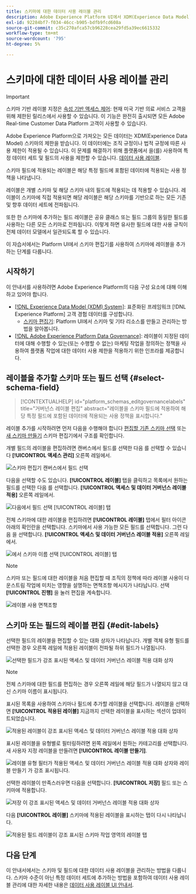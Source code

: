 ```yaml
---
title: 스키마에 대한 데이터 사용 레이블 관리
description: Adobe Experience Platform UI에서 XDM(Experience Data Model) 스키마 필드에 데이터 사용 레이블을 추가하는 방법을 알아봅니다.
exl-id: 92284bf7-f034-46cc-b905-bdfb9fcd608a
source-git-commit: c35c270afca57cb96228cea29fd5a39ec6615332
workflow-type: tm+mt
source-wordcount: '795'
ht-degree: 5%

---
```


# 스키마에 대한 데이터 사용 레이블 관리

>[!IMPORTANT]
>
>스키마 기반 레이블 지정은 [속성 기반 액세스 제어](../../access-control/abac/overview.md): 현재 미국 기반 의료 서비스 고객을 위해 제한된 릴리스에서 사용할 수 있습니다. 이 기능은 완전히 출시되면 모든 Adobe Real-time Customer Data Platform 고객이 사용할 수 있습니다.

Adobe Experience Platform으로 가져오는 모든 데이터는 XDM(Experience Data Model) 스키마의 제한을 받습니다. 이 데이터에는 조직 규정이나 법적 규정에 따른 사용 제한이 적용될 수 있습니다. 이 문제를 해결하기 위해 플랫폼에서 을(를) 사용하여 특정 데이터 세트 및 필드의 사용을 제한할 수 있습니다. [데이터 사용 레이블](../../data-governance/labels/overview.md).

스키마 필드에 적용되는 레이블은 해당 특정 필드에 포함된 데이터에 적용되는 사용 정책을 나타냅니다.

레이블은 개별 스키마 및 해당 스키마 내의 필드에 적용되는 데 적용할 수 있습니다. 레이블이 스키마에 직접 적용되면 해당 레이블은 해당 스키마를 기반으로 하는 모든 기존 및 향후 데이터 세트에 전파됩니다.

또한 한 스키마에 추가하는 필드 레이블은 공유 클래스 또는 필드 그룹의 동일한 필드를 사용하는 다른 모든 스키마로 전파됩니다. 이렇게 하면 유사한 필드에 대한 사용 규칙이 전체 데이터 모델에서 일관되도록 할 수 있습니다.

이 자습서에서는 Platform UI에서 스키마 편집기를 사용하여 스키마에 레이블을 추가하는 단계를 다룹니다.

## 시작하기

이 안내서를 사용하려면 Adobe Experience Platform의 다음 구성 요소에 대해 이해하고 있어야 합니다.

* [[!DNL Experience Data Model (XDM) System]](../home.md): 표준화된 프레임워크 [!DNL Experience Platform] 고객 경험 데이터를 구성합니다.
   * [스키마 편집기](../ui/overview.md): Platform UI에서 스키마 및 기타 리소스를 만들고 관리하는 방법을 알아봅니다.
* [[!DNL Adobe Experience Platform Data Governance]](../../data-governance/home.md): 레이블이 지정된 데이터에 대해 수행할 수 있는(또는 수행할 수 없는) 마케팅 작업을 정의하는 정책을 사용하여 플랫폼 작업에 대한 데이터 사용 제한을 적용하기 위한 인프라를 제공합니다.

## 레이블을 추가할 스키마 또는 필드 선택 {#select-schema-field}

>[!CONTEXTUALHELP]
>id="platform_schemas_editgovernancelabels"
>title="거버넌스 레이블 편집"
>abstract="레이블을 스키마 필드에 적용하여 해당 특정 필드에 포함된 데이터에 적용되는 사용 정책을 표시합니다."

레이블 추가를 시작하려면 먼저 다음을 수행해야 합니다 [편집할 기존 스키마 선택](../ui/resources/schemas.md#edit) 또는 [새 스키마 만들기](../ui/resources/schemas.md#create) 스키마 편집기에서 구조를 확인합니다.

개별 필드의 레이블을 편집하려면 캔버스에서 필드를 선택한 다음 를 선택할 수 있습니다 **[!UICONTROL 액세스 관리]** 오른쪽 레일에서.

![스키마 편집기 캔버스에서 필드 선택](../images/tutorials/labels/manage-access.png)

다음을 선택할 수도 있습니다. **[!UICONTROL 레이블]** 탭을 클릭하고 목록에서 원하는 필드를 선택한 다음 를 선택합니다. **[!UICONTROL 액세스 및 데이터 거버넌스 레이블 적용]** 오른쪽 레일에서.

![다음에서 필드 선택 [!UICONTROL 레이블] 탭](../images/tutorials/labels/select-field-on-labels-tab.png)

전체 스키마에 대한 레이블을 편집하려면 **[!UICONTROL 레이블]** 탭에서 필터 아이콘 아래의 확인란을 선택합니다. 스키마에서 사용 가능한 모든 필드를 선택합니다. 그런 다음 을 선택합니다. **[!UICONTROL 액세스 및 데이터 거버넌스 레이블 적용]** 오른쪽 레일에서.

![에서 스키마 이름 선택 [!UICONTROL 레이블] 탭](../images/tutorials/labels/select-schema-on-labels-tab.png)

>[!NOTE]
>
>스키마 또는 필드에 대한 레이블을 처음 편집할 때 조직의 정책에 따라 레이블 사용이 다운스트림 작업에 미치는 영향을 설명하는 면책조항 메시지가 나타납니다. 선택 **[!UICONTROL 진행]** 을 눌러 편집을 계속합니다.
>
>![레이블 사용 면책조항](../images/tutorials/labels/disclaimer.png)

## 스키마 또는 필드의 레이블 편집 {#edit-labels}

선택한 필드의 레이블을 편집할 수 있는 대화 상자가 나타납니다. 개별 객체 유형 필드를 선택한 경우 오른쪽 레일에 적용된 레이블이 전파될 하위 필드가 나열됩니다.

![선택한 필드가 강조 표시된 액세스 및 데이터 거버넌스 레이블 적용 대화 상자](../images/tutorials/labels/edit-labels.png)

>[!NOTE]
>
>전체 스키마에 대한 필드를 편집하는 경우 오른쪽 레일에 해당 필드가 나열되지 않고 대신 스키마 이름이 표시됩니다.

표시된 목록을 사용하여 스키마나 필드에 추가할 레이블을 선택합니다. 레이블을 선택하면 **[!UICONTROL 적용된 레이블]** 지금까지 선택한 레이블을 표시하는 섹션이 업데이트되었습니다.

![적용된 레이블이 강조 표시된 액세스 및 데이터 거버넌스 레이블 적용 대화 상자](../images/tutorials/labels/applied-labels.png)

표시된 레이블을 유형별로 필터링하려면 왼쪽 레일에서 원하는 카테고리를 선택합니다. 새 사용자 지정 레이블을 만들려면 **[!UICONTROL 레이블 만들기]**.

![레이블 유형 필터가 적용된 액세스 및 데이터 거버넌스 레이블 적용 대화 상자와 레이블 만들기 가 강조 표시됩니다.](../images/tutorials/labels/filter-and-create-custom.png)

선택한 레이블이 만족스러우면 다음을 선택합니다. **[!UICONTROL 저장]** 필드 또는 스키마에 적용합니다.

![저장 이 강조 표시된 액세스 및 데이터 거버넌스 레이블 적용 대화 상자](../images/tutorials/labels/save-labels.png)

다음 **[!UICONTROL 레이블]** 스키마에 적용된 레이블을 표시하는 탭이 다시 나타납니다.

![적용된 필드 레이블이 강조 표시된 스키마 작업 영역의 레이블 탭](../images/tutorials/labels/field-labels-added.png)

## 다음 단계

이 안내서에서는 스키마 및 필드에 대한 데이터 사용 레이블을 관리하는 방법을 다룹니다. 스키마 수준이 아닌 특정 데이터 세트에 추가하는 방법을 포함하여 데이터 사용 레이블 관리에 대한 자세한 내용은 [데이터 사용 레이블 UI 안내서](../../data-governance/labels/user-guide.md).
